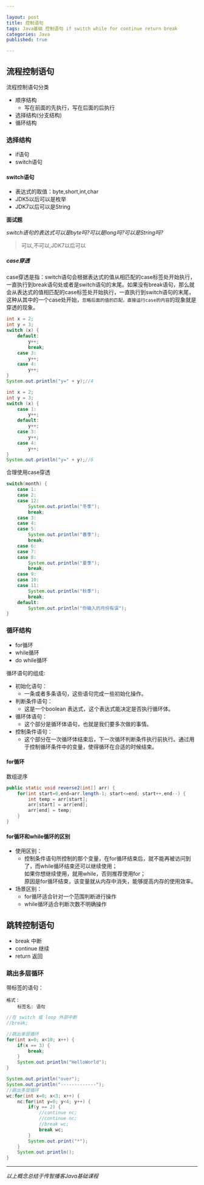 ```yaml
---

layout: post  
title: 控制语句  
tags: Java基础 控制语句 if switch while for continue return break  
categories: Java  
published: true  

---
```


## 流程控制语句

流程控制语句分类

* 顺序结构
	- 写在前面的先执行，写在后面的后执行
* 选择结构(分支结构)
* 循环结构

### 选择结构

* if语句
* switch语句

#### switch语句

* 表达式的取值：byte,short,int,char
* JDK5以后可以是枚举
* JDK7以后可以是String

**面试题**

*switch语句的表达式可以是byte吗?可以是long吗?可以是String吗?*

> 可以,不可以,JDK7以后可以

##### case穿透

case穿透是指：switch语句会根据表达式的值从相匹配的case标签处开始执行，一直执行到break语句处或者是switch语句的末尾。如果没有break语句，那么就会从表达式的值相匹配的case标签处开始执行，一直执行到switch语句的末尾，这种从其中的一个case处开始，`忽略后面的值的匹配，直接运行case的内容`的现象就是穿透的现象。

```java
int x = 2;
int y = 3;
switch (x) {
    default:
        y++;
        break;
    case 3:
        y++;
    case 4:
        y++;
}
System.out.println("y=" + y);//4

int x = 2;
int y = 3;
switch (x) {
    case 1:
        y++;
    default:
        y++;
    case 3:
        y++;
    case 4:
        y++;
}
System.out.println("y=" + y);//6

```

合理使用case穿透

```java
switch(month) {
	case 1:
	case 2:
	case 12:
		System.out.println("冬季");
		break;
	case 3:
	case 4:
	case 5:
		System.out.println("春季");
		break;
	case 6:
	case 7:
	case 8:
		System.out.println("夏季");
		break;
	case 9:
	case 10:
	case 11:
		System.out.println("秋季");
		break;
	default:
		System.out.println("你输入的月份有误");
}
```



### 循环结构

* for循环
* while循环
* do while循环

循环语句的组成:

* 初始化语句：
	- 一条或者多条语句，这些语句完成一些初始化操作。
* 判断条件语句：
	- 这是一个boolean 表达式，这个表达式能决定是否执行循环体。
* 循环体语句：
	- 这个部分是循环体语句，也就是我们要多次做的事情。
* 控制条件语句：
	- 这个部分在一次循环体结束后，下一次循环判断条件执行前执行。通过用于控制循环条件中的变量，使得循环在合适的时候结束。

#### for循环

数组逆序

```java
public static void reverse2(int[] arr) {
	for(int start=0,end=arr.length-1; start<=end; start++,end--) {
		int temp = arr[start];
		arr[start] = arr[end];
		arr[end] = temp;
	}
}
```


#### for循环和while循环的区别

* 使用区别：
	- 控制条件语句所控制的那个变量，在for循环结束后，就不能再被访问到了，而while循环结束还可以继续使用；  
	  如果你想继续使用，就用while，否则推荐使用for；  
	  原因是for循环结束，该变量就从内存中消失，能够提高内存的使用效率。
* 场景区别：
	- for循环适合针对一个范围判断进行操作
	- while循环适合判断次数不明确操作


## 跳转控制语句

* break 中断
* continue 继续
* return 返回 

### 跳出多层循环

带标签的语句：

```
格式：
	标签名: 语句
```

```java
//在 switch 或 loop 外部中断
//break;

//跳出单层循环
for(int x=0; x<10; x++) {
	if(x == 3) {
		break;
	}
	System.out.println("HelloWorld");
}

System.out.println("over");
System.out.println("-------------");
//跳出多层循环
wc:for(int x=0; x<3; x++) {
	nc:for(int y=0; y<4; y++) {
		if(y == 2) {
			//continue nc;
			//continue nc;
			//break wc;
			break wc;
		}
		System.out.print("*");
	}
	System.out.println();
}
```
----------

*以上概念总结于传智播客Java基础课程*